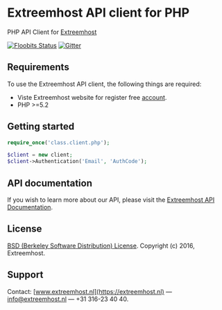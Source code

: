 ﻿# Extreemhost API client for PHP
PHP API Client for [Extreemhost](https://extreemhos.nl)

[![Floobits Status](https://floobits.com/Extreemhost/Extreemhost-PHP-API.svg)](https://floobits.com/Extreemhost/Extreemhost-PHP-API/redirect)
[![Gitter](https://badges.gitter.im/Extreemhost/Extreemhost-PHP-API.svg)](https://gitter.im/Extreemhost/Extreemhost-PHP-API?utm_source=badge&utm_medium=badge&utm_campaign=pr-badge)

## Requirements ##
To use the Extreemhost API client, the following things are required:

+ Viste Extreemhost website for register free [account](https://extreemhost.nl).
+ PHP >=5.2

## Getting started ##
```php
require_once('class.client.php');

$client = new client;
$client->Authentication('Email', 'AuthCode');


```

## API documentation ##
If you wish to learn more about our API, please visit the [Extreemhost API Documentation](https://extreemhost.nl/api/).

## License ##
[BSD (Berkeley Software Distribution) License](https://opensource.org/licenses/bsd-license.php). Copyright (c) 2016, Extreemhost.

## Support ##
Contact: [www.extreemhost.nl](https://extreemhost.nl) — info@extreemhost.nl — +31 316-23 40 40.